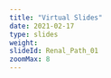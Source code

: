 ```yaml
---
title: "Virtual Slides"
date: 2021-02-17
type: slides
weight:
slideId: Renal_Path_01
zoomMax: 8
---
```

